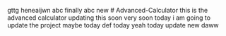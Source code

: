 gttg heneaijwn
abc finally abc new # Advanced-Calculator
this is the advanced calculator
updating this soon
very soon
today i am going to update the project
maybe today
def today
yeah
today
update
new
daww
